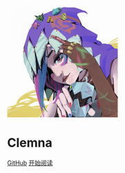 <img src="_media/head.jpg" alt="logo" style="zoom: 25%;" />

# Clemna

[GitHub](<https://github.com/ClemnaLiam/clemnaliam.github.io>)
[开始阅读](README.md)